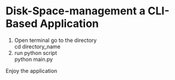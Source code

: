 # Disk-Space-management a CLI-Based Application

1) Open terminal go to the directory <br> cd directory_name
2) run python script <br> python main.py

Enjoy the application
